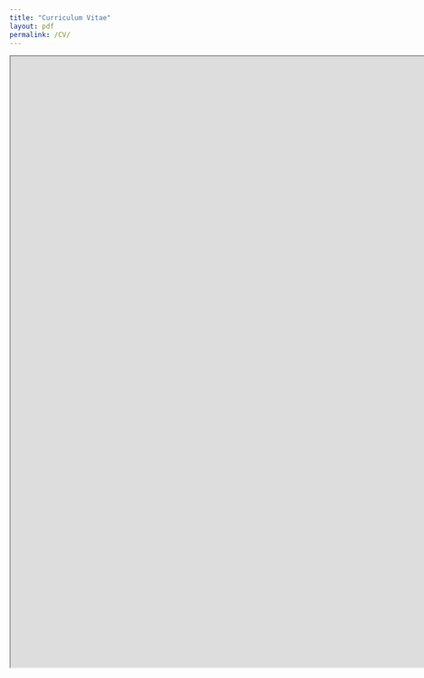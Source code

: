 ```yaml
---
title: "Curriculum Vitae"
layout: pdf
permalink: /CV/
---
```


<iframe src="https://drive.google.com/file/d/1wm0qsMSorvv99TepOJ_bSP15y9t1qY3e/preview" width="1680" height="1080"></iframe>